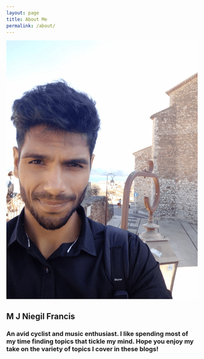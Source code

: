 ```yaml
---
layout: page
title: About Me
permalink: /about/
---
```

![Profie-Picture](https://github.com/Niegil-Francis/Personal_Blog/blob/master/images/profile.png)

## M J Niegil Francis
### An avid cyclist and music enthusiast. I like spending most of my time finding topics that tickle my mind. Hope you enjoy my take on the variety of topics I cover in these blogs! 





